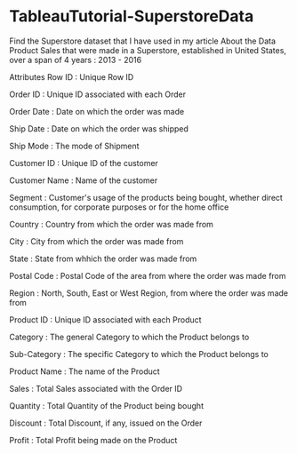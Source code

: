 # TableauTutorial-SuperstoreData
Find the Superstore dataset that I have used in my article
About the Data
Product Sales that were made in a Superstore, established in United States, over a span of 4 years : 2013 - 2016

Attributes
Row ID : Unique Row ID 

Order ID : Unique ID associated with each Order

Order Date : Date on which the order was made

Ship Date : Date on which the order was shipped

Ship Mode : The mode of Shipment

Customer ID : Unique ID of the customer

Customer Name : Name of the customer

Segment : Customer's usage of the products being bought, whether direct consumption, for corporate purposes or for the home office

Country : Country from which the order was made from

City : City from which the order was made from

State : State from whhich the order was made from

Postal Code : Postal Code of the area from where the order was made from

Region : North, South, East or West Region, from where the order was made from

Product ID : Unique ID associated with each Product

Category : The general Category to which the Product belongs to

Sub-Category : The specific Category to which the Product belongs to

Product Name : The name of the Product

Sales : Total Sales associated with the Order ID

Quantity : Total Quantity of the Product being bought

Discount : Total Discount, if any, issued on the Order

Profit : Total Profit being made on the Product
